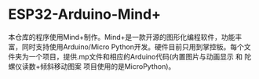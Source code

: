 # ESP32-Arduino-Mind+
本仓库的程序使用Mind+制作。Mind+是一款开源的图形化编程软件，功能丰富，同时支持使用Arduino/Micro Python开发。硬件目前只用到掌控板。每个文件夹为一个项目，提供.mp文件和相应的Arduino代码(内置图片与动画显示 和 陀螺仪读数+倾斜移动图案 项目使用的是MicroPython)。
